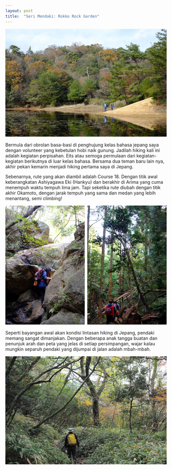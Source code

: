 ```yaml
---
layout: post
title:  "Seri Mendaki: Rokko Rock Garden"
---
```


![20181129_01](/images/20181129_01.JPG)

Bermula dari obrolan basa-basi di penghujung kelas bahasa jepang saya dengan volunteer yang kebetulan hobi naik gunung. Jadilah hiking kali ini adalah kegiatan perpisahan. Eits atau semoga permulaan dari kegiatan-kegiatan berikutnya di luar kelas bahasa. Bersama dua teman baru lain nya, akhir pekan kemarin menjadi hiking pertama saya di Jepang.

Sebenarnya, rute yang akan diambil adalah Course 18. Dengan titik awal keberangkatan Ashiyagawa Eki (Hankyu) dan berakhir di Arima yang cuma menempuh waktu tempuh lima jam. Tapi seketika rute diubah dengan titik akhir Okamoto, dengan jarak tempuh yang sama dan medan yang lebih menantang, semi climbing!

![20181129_02](/images/20181129_02.JPG)

Seperti bayangan awal akan kondisi lintasan hiking di Jepang, pendaki memang sangat dimanjakan. Dengan beberapa anak tangga buatan dan penunjuk arah dan peta yang jelas di setiap persimpangan, wajar kalau mungkin separuh pendaki yang dijumpai di jalan adalah mbah-mbah.

![20181129_03](/images/20181129_03.JPG)
